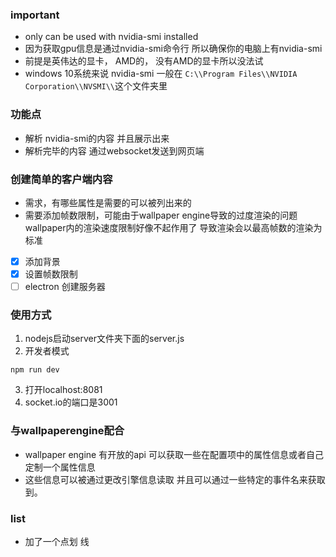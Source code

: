 ### important
- only can be used with nvidia-smi installed
- 因为获取gpu信息是通过nvidia-smi命令行 所以确保你的电脑上有nvidia-smi
- 前提是英伟达的显卡， AMD的， 没有AMD的显卡所以没法试
- windows 10系统来说 nvidia-smi 一般在 `C:\\Program Files\\NVIDIA Corporation\\NVSMI\\`这个文件夹里

### 功能点
- 解析 nvidia-smi的内容 并且展示出来
- 解析完毕的内容 通过websocket发送到网页端

### 创建简单的客户端内容
- 需求，有哪些属性是需要的可以被列出来的
- 需要添加帧数限制，可能由于wallpaper engine导致的过度渲染的问题 wallpaper内的渲染速度限制好像不起作用了 导致渲染会以最高帧数的渲染为标准
- [x] 添加背景
- [x] 设置帧数限制
- [ ] electron 创建服务器

### 使用方式
1. nodejs启动server文件夹下面的server.js
2. 开发者模式
```
npm run dev
```
3. 打开localhost:8081
4. socket.io的端口是3001

### 与wallpaperengine配合
- wallpaper engine 有开放的api 可以获取一些在配置项中的属性信息或者自己定制一个属性信息
- 这些信息可以被通过更改引擎信息读取 并且可以通过一些特定的事件名来获取到。

### list
- 加了一个点划 线